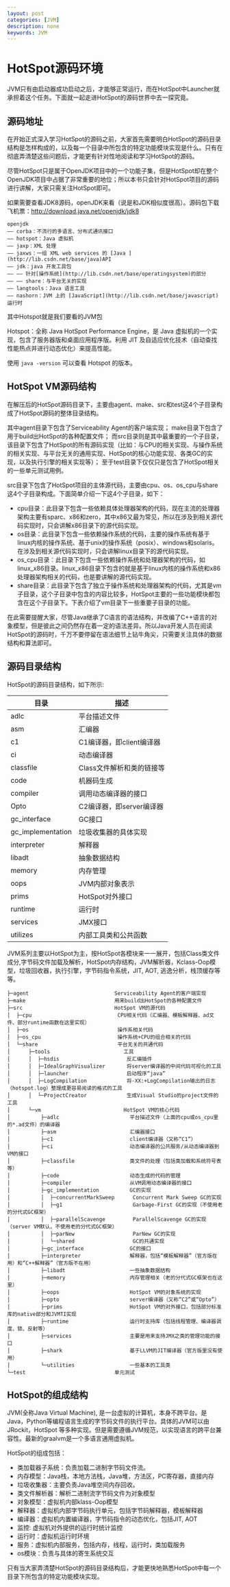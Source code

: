 ```yaml
---
layout: post
categories: [JVM]
description: none
keywords: JVM
---
```

# HotSpot源码环境
JVM只有由启动器成功启动之后，才能够正常运行，而在HotSpot中Launcher就承担着这个任务。下面就一起走进HotSpot的源码世界中去一探究竟。

## 源码地址
在开始正式深入学习HotSpot的源码之前，大家首先需要明白HotSpot的源码目录结构是怎样构成的，以及每一个目录中所包含的特定功能模块实现是什么。只有在彻底弄清楚这些问题后，才能更有针对性地阅读和学习HotSpot的源码。

尽管HotSpot只是属于OpenJDK项目中的一个功能子集，但是HotSpot却在整个OpenJDK项目中占据了非常重要的地位；所以本书只会针对HotSpot项目的源码进行讲解，大家只需关注HotSpot即可。

如果需要查看JDK8源码，openJDK来看（说是和JDK相似度很高）。源码包下载飞机票：http://download.java.net/openjdk/jdk8

```
openjdk
—— corba：不流行的多语言、分布式通讯接口
—— hotspot：Java 虚拟机
—— jaxp：XML 处理
—— jaxws：一组 XML web services 的 [Java ](http://lib.csdn.net/base/java)API
—— jdk：java 开发工具包
—— —— 针对[操作系统](http://lib.csdn.net/base/operatingsystem)的部分
—— —— share：与平台无关的实现
—— langtools：Java 语言工具
—— nashorn：JVM 上的 [JavaScript](http://lib.csdn.net/base/javascript) 运行时
```
其中Hotspot就是我们要看的JVM包

Hotspot：全称 Java HotSpot Performance Engine，是 Java 虚拟机的一个实现，包含了服务器版和桌面应用程序版。利用 JIT 及自适应优化技术（自动查找性能热点并进行动态优化）来提高性能。

使用 `java -version` 可以查看 Hotspot 的版本。

## HotSpot VM源码结构
在解压后的HotSpot源码目录下，主要由agent、make、src和test这4个子目录构成了HotSpot源码的整体目录结构。

其中agent目录下包含了Serviceability Agent的客户端实现；
make目录下包含了用于build出HotSpot的各种配置文件；
而src目录则是其中最重要的一个子目录，该目录下包含了HotSpot的所有源码实现（比如：与CPU的相关实现、与操作系统的相关实现、与平台无关的通用实现、HotSpot的核心功能实现、各类GC的实现，以及执行引擎的相关实现等）；
至于test目录下仅仅只是包含了HotSpot相关的一些单元测试用例。

src目录下包含了HotSpot项目的主体源代码，主要由cpu、os、os_cpu与share这4个子目录构成。下面简单介绍一下这4个子目录，如下：

- cpu目录：此目录下包含一些依赖具体处理器架构的代码，现在主流的处理器架构主要有sparc、x86和zero，其中x86又最为常见，所以在涉及到相关源代码实现时，只会讲解x86目录下的源代码实现。
- os目录：此目录下包含一些依赖操作系统的代码，主要的操作系统有基于linux内核的操作系统、基于unix的操作系统（posix）、windows和solaris。在涉及到相关源代码实现时，只会讲解linux目录下的源代码实现。
- os_cpu目录：此目录下包含一些依赖操作系统和处理器架构的代码，如linux_x86目录。linux_x86目录下包含的就是基于linux内核的操作系统和x86处理器架构相关的代码，也是要讲解的源代码实现。
- share目录：此目录下包含了独立于操作系统和处理器架构的代码，尤其是vm子目录，这个子目录中包含的内容比较多，HotSpot主要的一些功能模块都包含在这个子目录下。下表介绍了vm目录下一些重要子目录的功能。

在此需要提醒大家，尽管Java继承了C语言的语法结构，并改编了C++语言的对象模型，但是彼此之间仍然存在着一定的语法差异。所以Java开发人员在阅读HotSpot的源码时，千万不要停留在语法细节上钻牛角尖，只需要关注具体的数据结构和算法即可。

## 源码目录结构

HotSpot的源码目录结构，如下所示:

| 目录                | 描述               |
|-------------------|------------------|
| adlc              | 平台描述文件           |
| asm               | 汇编器              |
| c1                | C1编译器，即client编译器 |
| ci                | 动态编译器            |
| classfile         | Class文件解析和类的链接等  |
| code              | 机器码生成            |
| compiler          | 调用动态编译器的接口       |
| Opto              | C2编译器，即server编译器 |
| gc_interface      | GC接口             |
| gc_implementation | 垃圾收集器的具体实现       |
| interpreter       | 解释器              |
| libadt            | 抽象数据结构           |
| memory            | 内存管理             |
| oops              | JVM内部对象表示        |
| prims             | HotSpot对外接口      |
| runtime           | 运行时              |
| services          | JMX接口            |
| utilizes          | 内部工具类和公共函数       |

JVM系列主要以HotSpot为主，按HotSpot各模块来一一展开，包括Class类文件成分,字节码文件加载及解析，HotSpot内存结构，JVM解析器，Kclass-Oop模型，垃圾回收器，执行引擎，字节码指令系统，JIT, AOT, 逃逸分析，栈顶缓存等等。

```
├─agent                            Serviceability Agent的客户端实现
├─make                             用来build出HotSpot的各种配置文件
├─src                              HotSpot VM的源代码
│  ├─cpu                            CPU相关代码（汇编器、模板解释器、ad文件、部分runtime函数在这里实现）
│  ├─os                             操作系相关代码
│  ├─os_cpu                         操作系统+CPU的组合相关的代码
│  └─share                          平台无关的共通代码
│      ├─tools                        工具
│      │  ├─hsdis                      反汇编插件
│      │  ├─IdealGraphVisualizer       将server编译器的中间代码可视化的工具
│      │  ├─launcher                   启动程序“java”
│      │  ├─LogCompilation             将-XX:+LogCompilation输出的日志（hotspot.log）整理成更容易阅读的格式的工具
│      │  └─ProjectCreator             生成Visual Studio的project文件的工具
│      └─vm                           HotSpot VM的核心代码
│          ├─adlc                       平台描述文件（上面的cpu或os_cpu里的*.ad文件）的编译器
│          ├─asm                        汇编器接口
│          ├─c1                         client编译器（又称“C1”）
│          ├─ci                         动态编译器的公共服务/从动态编译器到VM的接口
│          ├─classfile                  类文件的处理（包括类加载和系统符号表等）
│          ├─code                       动态生成的代码的管理
│          ├─compiler                   从VM调用动态编译器的接口
│          ├─gc_implementation          GC的实现
│          │  ├─concurrentMarkSweep      Concurrent Mark Sweep GC的实现
│          │  ├─g1                       Garbage-First GC的实现（不使用老的分代式GC框架）
│          │  ├─parallelScavenge         ParallelScavenge GC的实现（server VM默认，不使用老的分代式GC框架）
│          │  ├─parNew                   ParNew GC的实现
│          │  └─shared                   GC的共通实现
│          ├─gc_interface               GC的接口
│          ├─interpreter                解释器，包括“模板解释器”（官方版在用）和“C++解释器”（官方版不在用）
│          ├─libadt                     一些抽象数据结构
│          ├─memory                     内存管理相关（老的分代式GC框架也在这里）
│          ├─oops                       HotSpot VM的对象系统的实现
│          ├─opto                       server编译器（又称“C2”或“Opto”）
│          ├─prims                      HotSpot VM的对外接口，包括部分标准库的native部分和JVMTI实现
│          ├─runtime                    运行时支持库（包括线程管理、编译器调度、锁、反射等）
│          ├─services                   主要是用来支持JMX之类的管理功能的接口
│          ├─shark                      基于LLVM的JIT编译器（官方版里没有使用）
│          └─utilities                  一些基本的工具类
└─test                             单元测试
```

## HotSpot的组成结构

JVM(全称Java Virtual Machine), 是一台虚拟的计算机，本身不跨平台。是Java，Python等编程语言生成的字节码文件的执行平台。具体的JVM可以由JRockit，HotSpot 等多种实现。但是需要遵循JVM规范，以实现语言的跨平台兼容性。最新的graalvm是一个多语言通用虚拟机。

HotSpot的组成包括：

- 类加载器子系统：负责加载二进制字节码文件流。
- 内存模型：Java栈，本地方法栈，Java堆，方法区，PC寄存器，直接内存
- 垃圾收集器：主要负责Java堆空间内存回收。
- 类文件解析器：解析二进制流字节码文件为对象模型
- 对象模型：虚拟机内部klass-Oop模型
- 解释器：虚拟机内部字节码执行单元，包括字节码解释器，模板解释器
- 编译器：虚拟机内置编译器，字节码指令的动态优化，包括JIT, AOT
- 监控: 虚拟机对外提供的运行时统计监控
- 运行时：虚拟机运行时环境
- 服务：虚拟机内部服务，包括内存，线程，运行时，类加载服务
- os模块：负责与具体的寄生系统交互

只有当大家弄清楚HotSpot的源码目录结构后，才能更快地熟悉HotSpot中每一个目录下所包含的特定功能模块实现。

